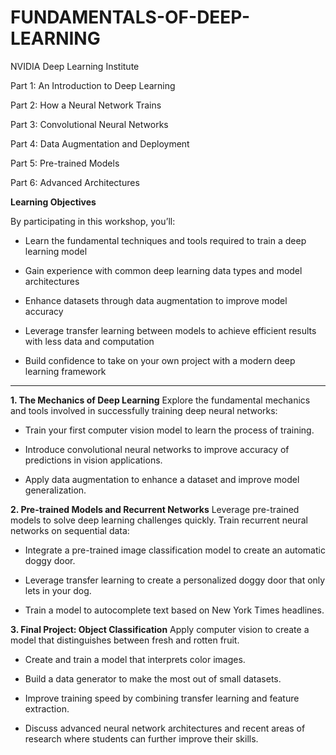 # FUNDAMENTALS-OF-DEEP-LEARNING

NVIDIA Deep Learning Institute

Part 1: An Introduction to Deep Learning

Part 2: How a Neural Network Trains

Part 3: Convolutional Neural Networks

Part 4: Data Augmentation and Deployment

Part 5: Pre-trained Models

Part 6: Advanced Architectures


**Learning Objectives**

By participating in this workshop, you’ll:

* Learn the fundamental techniques and tools required to train a deep learning model

* Gain experience with common deep learning data types and model architectures

* Enhance datasets through data augmentation to improve model accuracy

* Leverage transfer learning between models to achieve efficient results with less data and computation

* Build confidence to take on your own project with a modern deep learning framework

-----------------------------------------------------------------------------------------------------------------------------


**1. The Mechanics of Deep Learning**
Explore the fundamental mechanics and tools involved in successfully training deep neural networks:

* Train your first computer vision model to learn the process of training.

* Introduce convolutional neural networks to improve accuracy of predictions in vision applications.

* Apply data augmentation to enhance a dataset and improve model generalization.



**2. Pre-trained Models and Recurrent Networks**
Leverage pre-trained models to solve deep learning challenges quickly.  Train recurrent neural networks on sequential data:

* Integrate a pre-trained image classification model to create an automatic doggy door.

* Leverage transfer learning to create a personalized doggy door that only lets in your dog.

* Train a model to autocomplete text based on New York Times headlines.



**3. Final Project: Object Classification**
Apply computer vision to create a model that distinguishes between fresh and rotten fruit.

* Create and train a model that interprets color images.

* Build a data generator to make the most out of small datasets.

* Improve training speed by combining transfer learning and feature extraction.

* Discuss advanced neural network architectures and recent areas of research where students can further improve their skills.



